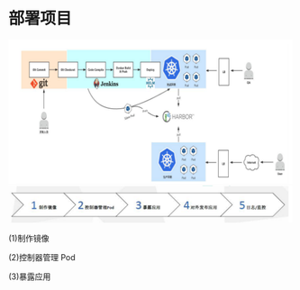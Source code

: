 # 部署项目

![](../../assets/images/2021-04-23-11-19-08.png)
![](../../assets/images/2021-04-23-11-19-38.png)

(1)制作镜像

(2)控制器管理 Pod

(3)暴露应用
